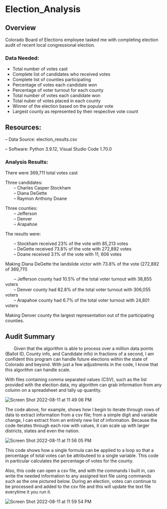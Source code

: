 # Election_Analysis

## Overview

Colorado Board of Elections employee tasked me with completing election audit of recent local congressional election.  

### Data Needed:

- Total number of votes cast
- Complete list of candidates who received votes
- Complete list of counties participating
- Percentage of votes each candidate won
- Percentage of voter turnout for each county
- Total number of votes each candidate won
- Total nuber of votes placed in each county
- Winner of the election based on the popular vote
- Largest county as represented by their respective vote count

## Resources:

– Data Source: election_results.csv

– Software: Python 3.9.12, Visual Studio Code 1.70.0


### Analysis Results:


There were 369,711 total votes cast   

Three candidates:     
&nbsp;&nbsp;&nbsp;&nbsp;&nbsp;&nbsp; – Charles Casper Stockham  
&nbsp;&nbsp;&nbsp;&nbsp;&nbsp;&nbsp; – Diana DeGette\
&nbsp;&nbsp;&nbsp;&nbsp;&nbsp;&nbsp; – Raymon Anthony Doane  
    
Three counties:\
&nbsp;&nbsp;&nbsp;&nbsp;&nbsp;&nbsp; – Jefferson\
&nbsp;&nbsp;&nbsp;&nbsp;&nbsp;&nbsp; – Denver\
&nbsp;&nbsp;&nbsp;&nbsp;&nbsp;&nbsp; – Arapahoe
    
The results were:

&nbsp;&nbsp;&nbsp;&nbsp;&nbsp;&nbsp; – Stockham received 23% of the vote with 85,213 votes\
&nbsp;&nbsp;&nbsp;&nbsp;&nbsp;&nbsp; – DeGette received 73.8% of the vote with 272,892 votes\
&nbsp;&nbsp;&nbsp;&nbsp;&nbsp;&nbsp; – Doane received 3.1% of the vote with 11, 606 votes
  

Making Diana DeGette the landslide victor with 73.8% of the vote (272,892 of 369,711)
  
&nbsp;&nbsp;&nbsp;&nbsp;&nbsp;&nbsp; – Jefferson county had 10.5% of the total voter turnout with 38,855 voters\
&nbsp;&nbsp;&nbsp;&nbsp;&nbsp;&nbsp; – Denver county had 82.8% of the total voter turnout with 306,055 voters\
&nbsp;&nbsp;&nbsp;&nbsp;&nbsp;&nbsp; – Arapahoe county had 6.7% of the total voter turnout with 24,801 voters
  
Making Denver county the largest representation out of the participating counties.

## Audit Summary

&nbsp;&nbsp;&nbsp;&nbsp;&nbsp;&nbsp;     Given that the algorithm is able to process over a million data points (Ballot ID, County info, and Candidate info) in fractions of a second, I am confident this program can handle future elections within the state of Colorado and beyond.  With just a few adjustments in the code, I know that this algorithm can handle scale.  

With files containing comma separated values (CSV), such as the list provided with the election data, my algorithm can grab information from any column on a spreadsheet and tally up quantity. 

![Screen Shot 2022-08-11 at 11 49 06 PM](https://user-images.githubusercontent.com/108758105/184281702-9cefbbf0-4c1b-4f84-b6ee-83541f1ab9e2.png)

The code above, for example, shows how I begin to iterate through rows of data to extract information from a csv file; from a simple digit and variable change, I can extract from an entirely new list of information.  Because the code iterates through each row with values, it can scale up with larger districts, states and even the nation.



![Screen Shot 2022-08-11 at 11 56 05 PM](https://user-images.githubusercontent.com/108758105/184282375-4ee1278f-0efb-437a-8552-0f426525c3b2.png)

This code shows how a single formula can be applied to a loop so that a percentage of total votes can be attributeed to a single variable.  This code in particular calculates the percentage of votes for the county.


Also, this code can open a csv file, and with the commands I built in, can write the needed information to any assigned text file using commands such as the one pictured below.  During an election, votes can continue to be processed and added to the csv file and this will update the text file everytime it you run it.

![Screen Shot 2022-08-11 at 11 59 54 PM](https://user-images.githubusercontent.com/108758105/184282748-91266d98-903a-4459-a3ab-36de0ab00625.png)

